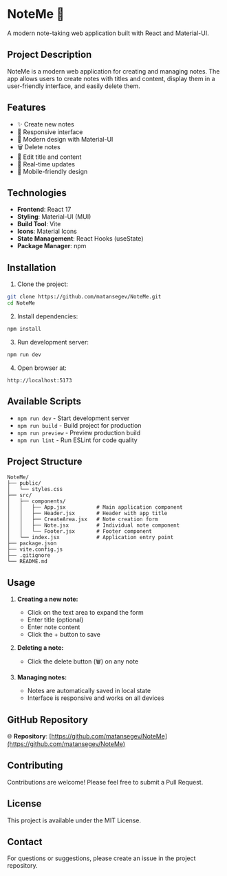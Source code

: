 # NoteMe 📝

A modern note-taking web application built with React and Material-UI.

## Project Description

NoteMe is a modern web application for creating and managing notes. The app allows users to create notes with titles and content, display them in a user-friendly interface, and easily delete them.

## Features

- ✨ Create new notes
- 📱 Responsive interface
- 🎨 Modern design with Material-UI
- 🗑️ Delete notes
- 📝 Edit title and content
- 🔄 Real-time updates
- 📱 Mobile-friendly design

## Technologies

- **Frontend**: React 17
- **Styling**: Material-UI (MUI)
- **Build Tool**: Vite
- **Icons**: Material Icons
- **State Management**: React Hooks (useState)
- **Package Manager**: npm

## Installation

1. Clone the project:
```bash
git clone https://github.com/matansegev/NoteMe.git
cd NoteMe
```

2. Install dependencies:
```bash
npm install
```

3. Run development server:
```bash
npm run dev
```

4. Open browser at:
```
http://localhost:5173
```

## Available Scripts

- `npm run dev` - Start development server
- `npm run build` - Build project for production
- `npm run preview` - Preview production build
- `npm run lint` - Run ESLint for code quality

## Project Structure

```
NoteMe/
├── public/
│   └── styles.css
├── src/
│   ├── components/
│   │   ├── App.jsx          # Main application component
│   │   ├── Header.jsx       # Header with app title
│   │   ├── CreateArea.jsx   # Note creation form
│   │   ├── Note.jsx         # Individual note component
│   │   └── Footer.jsx       # Footer component
│   └── index.jsx            # Application entry point
├── package.json
├── vite.config.js
├── .gitignore
└── README.md
```

## Usage

1. **Creating a new note:**
   - Click on the text area to expand the form
   - Enter title (optional)
   - Enter note content
   - Click the + button to save

2. **Deleting a note:**
   - Click the delete button (🗑️) on any note

3. **Managing notes:**
   - Notes are automatically saved in local state
   - Interface is responsive and works on all devices

## GitHub Repository

🌐 **Repository**: [https://github.com/matansegev/NoteMe](https://github.com/matansegev/NoteMe)

## Contributing

Contributions are welcome! Please feel free to submit a Pull Request.

## License

This project is available under the MIT License.

## Contact

For questions or suggestions, please create an issue in the project repository.

